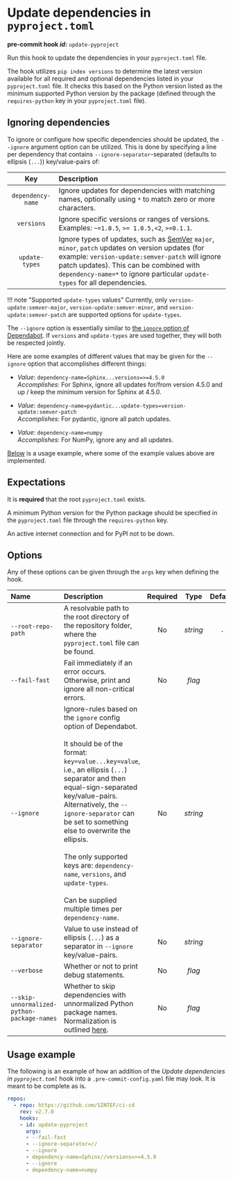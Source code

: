# Update dependencies in `pyproject.toml`

**pre-commit hook _id_:** `update-pyproject`

Run this hook to update the dependencies in your `pyproject.toml` file.

The hook utilizes `pip index versions` to determine the latest version available for all required and optional dependencies listed in your `pyproject.toml` file.
It checks this based on the Python version listed as the minimum supported Python version by the package (defined through the `requires-python` key in your `pyproject.toml` file).

## Ignoring dependencies

To ignore or configure how specific dependencies should be updated, the `--ignore` argument option can be utilized.
This is done by specifying a line per dependency that contains `--ignore-separator`-separated (defaults to ellipsis (`...`)) key/value-pairs of:

| **Key** | **Description** |
|:---:|:--- |
| `dependency-name` | Ignore updates for dependencies with matching names, optionally using `*` to match zero or more characters. |
| `versions` | Ignore specific versions or ranges of versions. Examples: `~=1.0.5`, `>= 1.0.5,<2`, `>=0.1.1`. |
| `update-types` | Ignore types of updates, such as [SemVer](https://semver.org) `major`, `minor`, `patch` updates on version updates (for example: `version-update:semver-patch` will ignore patch updates). This can be combined with `dependency-name=*` to ignore particular `update-types` for all dependencies. |

!!! note "Supported `update-types` values"
    Currently, only `version-update:semver-major`, `version-update:semver-minor`, and `version-update:semver-patch` are supported options for `update-types`.

The `--ignore` option is essentially similar to [the `ignore` option of Dependabot](https://docs.github.com/en/code-security/dependabot/dependabot-version-updates/configuration-options-for-the-dependabot.yml-file#ignore).
If `versions` and `update-types` are used together, they will both be respected jointly.

Here are some examples of different values that may be given for the `--ignore` option that accomplishes different things:

- _Value_: `dependency-name=Sphinx...versions=>=4.5.0`  
  _Accomplishes_: For Sphinx, ignore all updates for/from version 4.5.0 and up / keep the minimum version for Sphinx at 4.5.0.

- _Value_: `dependency-name=pydantic...update-types=version-update:semver-patch`  
  _Accomplishes_: For pydantic, ignore all patch updates.

- _Value_: `dependency-name=numpy`  
  _Accomplishes_: For NumPy, ignore any and all updates.

[Below](#usage-example) is a usage example, where some of the example values above are implemented.

## Expectations

It is **required** that the root `pyproject.toml` exists.

A minimum Python version for the Python package should be specified in the `pyproject.toml` file through the `requires-python` key.

An active internet connection and for PyPI not to be down.

## Options

Any of these options can be given through the `args` key when defining the hook.

| **Name** | **Description** | **Required** | **Type** | **Default** |
|:--- |:--- |:---:|:---:|:---:|
| `--root-repo-path` | A resolvable path to the root directory of the repository folder, where the `pyproject.toml` file can be found. | No | _string_ | `.` |
| `--fail-fast` | Fail immediately if an error occurs. Otherwise, print and ignore all non-critical errors. | No | _flag_ | |
| `--ignore` | Ignore-rules based on the `ignore` config option of Dependabot.</br></br>It should be of the format: `key=value...key=value`, i.e., an ellipsis (`...`) separator and then equal-sign-separated key/value-pairs.</br>Alternatively, the `--ignore-separator` can be set to something else to overwrite the ellipsis.</br></br>The only supported keys are: `dependency-name`, `versions`, and `update-types`.</br></br>Can be supplied multiple times per `dependency-name`. | No | _string_ | |
| `--ignore-separator` | Value to use instead of ellipsis (`...`) as a separator in `--ignore` key/value-pairs. | No | _string_ | |
| `--verbose` | Whether or not to print debug statements. | No | _flag_ | |
| `--skip-unnormalized-python-package-names` | Whether to skip dependencies with unnormalized Python package names. Normalization is outlined [here](https://packaging.python.org/en/latest/specifications/name-normalization). | No | _flag_ | |

## Usage example

The following is an example of how an addition of the _Update dependencies in `pyproject.toml`_ hook into a `.pre-commit-config.yaml` file may look.
It is meant to be complete as is.

```yaml
repos:
  - repo: https://github.com/SINTEF/ci-cd
    rev: v2.7.0
    hooks:
    - id: update-pyproject
      args:
      - --fail-fast
      - --ignore-separator=//
      - --ignore
      - dependency-name=Sphinx//versions=>=4.5.0
      - --ignore
      - dependency-name=numpy
```

